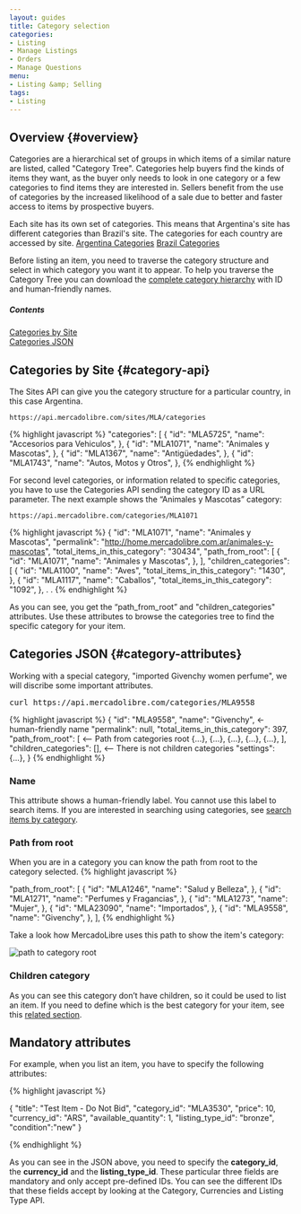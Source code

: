 ```yaml
---
layout: guides
title: Category selection
categories: 
- Listing
- Manage Listings
- Orders
- Manage Questions
menu: 
- Listing &amp; Selling
tags: 
- Listing
---
```


## Overview {#overview}

Categories are a hierarchical set of groups in which items of a similar nature are listed, called "Category Tree".
Categories help buyers find the kinds of items they want, as the buyer only needs to look in one category or a few categories to find items they are interested in. 
Sellers benefit from the use of categories by the increased likelihood of a sale due to better and faster access to items by prospective buyers.

Each site has its own set of categories. This means that Argentina's site has different categories than Brazil's site.
The categories for each country are accessed by site.
[Argentina Categories](https://api.mercadolibre.com/sites/MLA/categories)
[Brazil Categories](https://api.mercadolibre.com/sites/MLB/categories)

Before listing an item, you need to traverse the category structure and select in which category you want it to appear.
To help you traverse the Category Tree you can download the [complete category hierarchy](/category-dump) with ID and human-friendly names. 


<div class="contents">
<h5>Contents</h5>

<dl>
	<dt><a href="javascript:void(0)" onClick="goToByScroll('category-api')">Categories by Site</a></dt>
	<dt><a href="javascript:void(0)" onClick="goToByScroll('category-attributes')">Categories JSON</a></dt>
</dl>
</div>


## Categories by Site {#category-api}

The Sites API can give you the category structure for a particular country, in this case Argentina.

	https://api.mercadolibre.com/sites/MLA/categories  

{% highlight javascript %}
"categories": [
	{
	"id": "MLA5725",
	"name": "Accesorios para Vehiculos",
	},
	{
	"id": "MLA1071",
	"name": "Animales y Mascotas",
	},
	{
	"id": "MLA1367",
	"name": "Antigüedades",
	},
	{
	"id": "MLA1743",
	"name": "Autos, Motos y Otros",
},
{% endhighlight %}


For second level categories, or information related to specific categories, you have to use the Categories API sending the category ID as a URL parameter. 
The next example shows the “Animales y Mascotas” category:

	https://api.mercadolibre.com/categories/MLA1071

{% highlight javascript %}
{
	"id": "MLA1071",
	"name": "Animales y Mascotas",
	"permalink": "http://home.mercadolibre.com.ar/animales-y-mascotas",
	"total_items_in_this_category": "30434",
	"path_from_root": [
		{
			"id": "MLA1071",
			"name": "Animales y Mascotas",
		},
	],
	"children_categories": [
		{
			"id": "MLA1100",
			"name": "Aves",
			"total_items_in_this_category": "1430",
		},
		{
			"id": "MLA1117",
			"name": "Caballos",
			"total_items_in_this_category": "1092",
		},
	.
	.
{% endhighlight %}

As you can see, you get the “path_from_root” and "children_categories" attributes. Use these attributes to browse the categories tree to find the specific category for your item.


## Categories JSON {#category-attributes}

Working with a special category, "imported Givenchy women perfume", we will discribe some important attributes. 

<pre class="terminal">
curl https://api.mercadolibre.com/categories/MLA9558
</pre>


{% highlight javascript %}
{
  "id": "MLA9558",
  "name": "Givenchy", 			<- human-friendly name
  "permalink": null,
  "total_items_in_this_category": 397,
  "path_from_root": [ 			<-- Path from categories root
    {...},
    {...},
    {...},
    {...},
    {...},
  ],
  "children_categories": [], 	<-- There is not children categories
  "settings": {...},
}
{% endhighlight %}


### Name

This attribute shows a human-friendly label. You cannot use this label to search items. If you are interested in searching using categories, see [search items by category](/search-by-category).

### Path from root 

When you are in a category you can know the path from root to the category selected. 
{% highlight javascript %}
	
  "path_from_root": [
    {
      "id": "MLA1246",
      "name": "Salud y Belleza",
    },
    {
      "id": "MLA1271",
      "name": "Perfumes y Fragancias",
    },
    {
      "id": "MLA1273",
      "name": "Mujer",
    },
    {
      "id": "MLA23090",
      "name": "Importados",
    },
    {
      "id": "MLA9558",
      "name": "Givenchy",
    },
  ],
{% endhighlight %}

Take a look how MercadoLibre uses this path to show the item's category:

![path to category root](/images/path-category-root.png)

### Children category

As you can see this category don’t have children, so it could be used to list an item. If you need to define which is the best category for your item, see this [related section](/choose-category-for-an-item).  

## Mandatory attributes

For example, when you list an item, you have to specify the following attributes:

{% highlight javascript %}

{
	"title": "Test Item - Do Not Bid",
 	"category_id": "MLA3530",
	"price": 10,
	"currency_id": "ARS",
	"available_quantity": 1,
 	"listing_type_id": "bronze",
 	"condition":"new"
}

{% endhighlight %}

As you can see in the JSON above, you need to specify the **category_id**, the **currency_id** and the **listing_type_id**. These particular three fields are mandatory and only accept pre-defined IDs. You can see the different IDs that these fields accept by looking at the Category, Currencies and Listing Type API.
